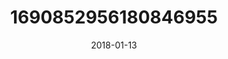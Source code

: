 ---
title: "1690852956180846955"
image: "2018-01-13 06.30.01 1690852956180846955_46248401"
date: "2018-01-13"
type: "photo"
---